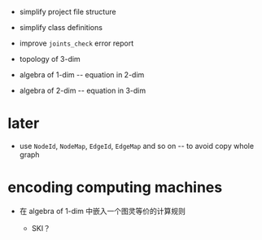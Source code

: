 - simplify project file structure
- simplify class definitions

- improve `joints_check` error report

- topology of 3-dim

- algebra of 1-dim -- equation in 2-dim
- algebra of 2-dim -- equation in 3-dim

# later

- use `NodeId`, `NodeMap`, `EdgeId`, `EdgeMap` and so on -- to avoid copy whole graph

# encoding computing machines

- 在 algebra of 1-dim 中嵌入一个图灵等价的计算规则

  - SKI？
